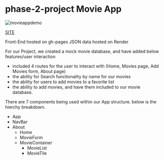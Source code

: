 # phase-2-project Movie App

![movieappdemo](https://user-images.githubusercontent.com/96760206/207414974-b76d1186-3eff-4903-a67f-2017703f696b.gif)


[SITE](https://itosam.github.io/movieapp/)

Front-End hosted on gh-pages
JSON data hosted on Render

For our Project, we created a mock movie database, and have added below features/user interaction

- included 4 routes for the user to interact with (Home, Movies page, Add Movies form, About page)
- the ability for Search functionality by name for our movies
- the ability for users to add movies to a favorite list
- the ability to add movies, and have them included to our movie database.

There are 7 components being used within our App structure. below is the hierchy breakdown.
- App
- NavBar
- About
  - Home
  - MovieForm
  - MovieContainer
      - MovieList
      - MovieTile
      
 
